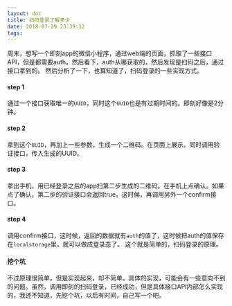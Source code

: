 ```yaml
---
layout: doc
title: 扫码登录了解多少
date: 2018-07-29 23:39:12
tags:
---
```


周末，想写一个即刻app的微信小程序，通过web端的页面，抓取了一些接口API，但是都需要auth。然后看下，auth从哪获取的，然后发现是扫码之后，通过接口拿到的。
然后分析了一下，也算知道了，扫码登录的一些实现方式。
#### step 1
通过一个接口获取唯一的`UUID`，同时这个`UUID`也是有过期时间的。即刻好像是2分钟。
#### step 2
拿到这个`UUID`，再加上一些参数，生成一个二维码。在页面上展示。同时调用验证接口，传入生成的UUID。
#### step 3
拿出手机，用已经登录之后的app扫第二步生成的二维码。在手机上点确认。如果点了确认，第二步的验证接口会返回true。这时候，再调用另外一个confirm接口。
#### step 4
调用confirm接口，这时候，返回的数据就有`auth`的值了，这时候把auth的值保存在`localstorage`里，就可以做成登录态了。
这个就是简单的，扫码登录的原理。
<!--more-->
#### 挖个坑
不过原理很简单，但是实现起来，却不简单。具体的实现，可能会有一些意向不到的问题。虽然，调用即刻的扫码登录，已经成功，但是具体接口API内部怎么实现的，我还不知道，先挖个坑，以后有时间，自己写一个吧。
